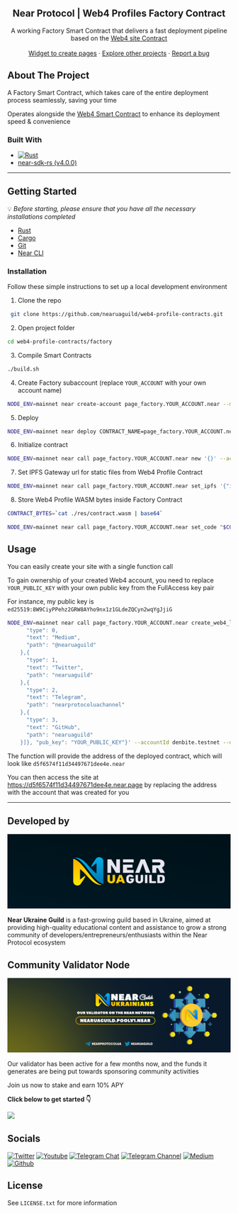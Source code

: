 <!-- PROJECT LOGO -->
<br />
<div align="center">
  <h2 align="center">Near Protocol | Web4 Profiles Factory Contract</h2>

  <p align="center">
    A working Factory Smart Contract that delivers a fast deployment pipeline based on the <a href="https://github.com/nearuaguild/web4-profile-contracts/tree/main/page"> Web4 site Contract</a> 
    <br />
    <br />
    <a href="https://github.com/nearuaguild/near-web4-widgets">Widget to create pages</a>
    ·
    <a href="https://github.com/nearuaguild"> Explore other projects</a>
    ·
    <a href="https://github.com/nearuaguild/near-web4-contracts/issues">Report a bug</a>
  </p>
</div>

<!-- ABOUT THE PROJECT -->

## About The Project

A Factory Smart Contract, which takes care of the entire deployment process seamlessly, saving your time

Operates alongside the <a href="https://github.com/nearuaguild/web4-profile-contracts/tree/main/page">Web4 Smart Contract</a> to enhance its deployment speed & convenience

### Built With

- [![Rust][rust]][rust-url]
- [near-sdk-rs (v4.0.0)](https://github.com/near/near-sdk-rs)

---

<!-- GETTING STARTED -->

## Getting Started

💡 _Before starting, please ensure that you have all the necessary installations completed_

- [Rust](https://doc.rust-lang.org/cargo/getting-started/installation.html)
- [Cargo](https://github.com/rust-lang/cargo#compiling-from-source)
- [Git](https://git-scm.com/book/en/v2/Getting-Started-Installing-Git/)
- [Near CLI](https://docs.near.org/tools/near-cli#setup)

### Installation

Follow these simple instructions to set up a local development environment

1. Clone the repo
  ```sh
   git clone https://github.com/nearuaguild/web4-profile-contracts.git
  ```
2. Open project folder
  ```sh
  cd web4-profile-contracts/factory
  ```
3. Compile Smart Contracts
  ```sh
  ./build.sh
  ```
4. Create Factory subaccount (replace `YOUR_ACCOUNT` with your own account name)
  ```sh
  NODE_ENV=mainnet near create-account page_factory.YOUR_ACCOUNT.near --masterAccount YOUR_ACCOUNT.near --initialBalance 2
  ```
5. Deploy
  ```sh
  NODE_ENV=mainnet near deploy CONTRACT_NAME=page_factory.YOUR_ACCOUNT.near ./target/wasm32-unknown-unknown/release/factory.wasm
  ```
6. Initialize contract
  ```sh
  NODE_ENV=mainnet near call page_factory.YOUR_ACCOUNT.near new '{}' --accountId YOUR_ACCOUNT.near
  ```
7. Set IPFS Gateway url for static files from Web4 Profile Contract
  ```sh
  NODE_ENV=mainnet near call page_factory.YOUR_ACCOUNT.near set_ipfs '{"ipfs": "ipfs://bafybeihiw6mwe63nvy6it7sialrr3fgx57jqnfdqlpxg7do6fytbxnzmna"}' --accountId YOUR_ACCOUNT.near
  ```
8. Store Web4 Profile WASM bytes inside Factory Contract
  ```sh
  CONTRACT_BYTES=`cat ./res/contract.wasm | base64`
  ```
  ```sh
  NODE_ENV=mainnet near call page_factory.YOUR_ACCOUNT.near set_code "$CONTRACT_BYTES" --base64 --accountId YOUR_ACCOUNT.near
  ```

## Usage

You can easily create your site with a single function call

To gain ownership of your created Web4 account, you need to replace `YOUR_PUBLIC_KEY` with your own public key from the FullAccess key pair

For instance, my public key is `ed25519:8W9CiyPPehz2GRW8AYho9nx1z1GLdeZQCyn2wqYgJjiG`

```sh
NODE_ENV=mainnet near call page_factory.YOUR_ACCOUNT.near create_web4_little_link_page '{"page_data":{"title":"Near Ukraine Guild","description":"Fast-growing guild based in Ukraine, aimed at providing high-quality educational content and assistance to grow a strong community of developers/entrepreneurs/enthusiasts within the Near Protocol ecosystem", "links":[{
      "type": 0,
      "text": "Medium",
      "path": "@nearuaguild"
    },{
      "type": 1,
      "text": "Twitter",
      "path": "nearuaguild"
    },{
      "type": 2,
      "text": "Telegram",
      "path": "nearprotocoluachannel"
    },{
      "type": 3,
      "text": "GitHub",
      "path": "nearuaguild"
    }]}, "pub_key": "YOUR_PUBLIC_KEY"}' --accountId denbite.testnet --deposit 0.7 --gas 300000000000000
```

The function will provide the address of the deployed contract, which will look like `d5f6574f11d34497671dee4e.near`

You can then access the site at https://d5f6574f11d34497671dee4e.near.page by replacing the address with the account that was created for you

---

## Developed by

![Guild cover][cover]

**Near Ukraine Guild** is a fast-growing guild based in Ukraine, aimed at providing high-quality educational content and assistance to grow a strong community of developers/entrepreneurs/enthusiasts within the Near Protocol ecosystem

## Community Validator Node

![Community Validator cover][validator]

Our validator has been active for a few months now, and the funds it generates are being put towards sponsoring community activities

Join us now to stake and earn 10% APY

**Click below to get started 👇**

<a href="https://bit.ly/43GSKhs" target="_blank">
<img src="https://img.shields.io/badge/stake-red?style=for-the-badge"  height="48" />
</a>

## Socials

[![Twitter][twitter]][twitter-url]
[![Youtube][youtube]][youtube-url]
[![Telegram Chat][telegram-chat]][telegram-chat-url]
[![Telegram Channel][telegram-channel]][telegram-channel-url]
[![Medium][medium]][medium-url]
[![Github][github]][github-url]

<!-- Images -->

[cover]: https://github.com/nearuaguild/.github/blob/main/images/cover.png
[validator]: https://github.com/nearuaguild/.github/blob/main/images/validator.png

<!-- Socials -->

[twitter]: https://img.shields.io/badge/news-1DA1F2?style=for-the-badge&logo=twitter&logoColor=white
[youtube]: https://img.shields.io/badge/broadcasting-282828?style=for-the-badge&logo=youtube&logoColor=ff0000
[medium]: https://img.shields.io/badge/articles-202020?style=for-the-badge&logo=medium&logoColor=ffffff
[telegram-chat]: https://img.shields.io/badge/chat-229ED9?style=for-the-badge&logo=telegram&logoColor=white
[telegram-channel]: https://img.shields.io/badge/channel-229ED9?style=for-the-badge&logo=telegram&logoColor=white
[github]: https://img.shields.io/badge/code-000000?style=for-the-badge&logo=github&logoColor=ffffff
[twitter-url]: https://twitter.com/nearuaguild
[youtube-url]: https://www.youtube.com/@nearprotocolukraineguild4064
[medium-url]: https://medium.com/near-protocol-ua
[telegram-chat-url]: https://t.me/nearprotocolua
[telegram-channel-url]: https://t.me/nearprotocoluachannel
[github-url]: https://github.com/nearuaguild

<!-- CTA -->

[stake]: https://img.shields.io/badge/stake-yellow?style=for-the-badge
[stake-url]: https://bit.ly/43GSKhs

<!-- LICENSE -->

## License

See `LICENSE.txt` for more information

<!-- MARKDOWN LINKS & IMAGES -->
<!-- https://www.markdownguide.org/basic-syntax/#reference-style-links -->

<!-- Built with -->

[rust]: https://img.shields.io/badge/rust-000000?style=for-the-badge&logo=rust&logoColor=white
[rust-url]: https://www.rust-lang.org/

[javascript]: https://img.shields.io/badge/javascript-000000?style=for-the-badge&logo=javascript&logoColor=F7E018
[javascript-url]: https://developer.mozilla.org/en-US/docs/Web/JavaScript
[assemblyscript]: https://img.shields.io/badge/assembly%20script-1B7ACE?style=for-the-badge&logo=assemblyscript&logoColor=white
[assemblyscript-url]: https://www.assemblyscript.org/
[littlelink]: https://img.shields.io/badge/LittleLink-1D84FF?style=for-the-badge
[littlelink-url]: https://littlelink.io/